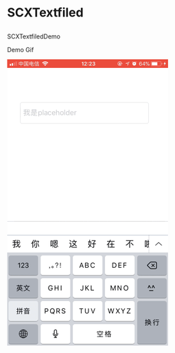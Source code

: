 # SCXTextfiled
## 
SCXTextfiledDemo

Demo Gif

![image](https://raw.githubusercontent.com/turboxing/SCXTextfiled/master/ScxTextfiledShow.gif)